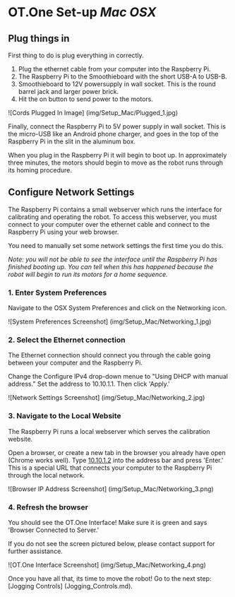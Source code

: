 # OT.One Set-up _Mac OSX_

## Plug things in

First thing to do is plug everything in correctly. 

1. Plug the ethernet cable from your computer into the Raspberry Pi.
2. The Raspberry Pi to the Smoothieboard with the short USB-A to USB-B.
3. Smoothieboard to 12V powersupply in wall socket. This is the round barrel jack and larger power brick.  
4. Hit the on button to send power to the motors.

![Cords Plugged In Image] (img/Setup_Mac/Plugged_1.jpg)

Finally, connect the Raspberry Pi to 5V power supply in wall socket. This is the micro-USB like an Android phone charger, and goes in the top of the Raspberry Pi in the slit in the aluminum box. 

When you plug in the Raspberry Pi it will begin to boot up.  In approximately three minutes, the motors should begin to move as the robot runs through its homing procedure.

## Configure Network Settings

The Raspberry Pi contains a small webserver which runs the interface for calibrating and operating the robot.  To access this webserver, you must connect to your computer over the ethernet cable and connect to the Raspberry Pi using your web browser.

You need to manually set some network settings the first time you do this.

*Note: you will not be able to see the interface until the Raspberry Pi has finished booting up.  You can tell when this has happened because the robot will begin to run its motors for a home sequence.*

### 1. Enter System Preferences

Navigate to the OSX System Preferences and click on the Networking icon. 

![System Preferences Screenshot] (img/Setup_Mac/Networking_1.jpg)

### 2. Select the Ethernet connection

The Ethernet connection should connect you through the cable going between your computer and the Raspberry Pi.

Change the Configure IPv4 drop-down menue to "Using DHCP with manual address." Set the address to 10.10.1.1. Then click 'Apply.'

![Network Settings Screenshot] (img/Setup_Mac/Networking_2.jpg)

### 3. Navigate to the Local Website

The Raspberry Pi runs a local webserver which serves the calibration website.

Open a browser, or create a new tab in the browser you already have open (Chrome works well). Type [10.10.1.2](http://10.10.1.2) into the address bar and press 'Enter.'  This is a special URL that connects your computer to the Raspberry Pi through the local network.

![Browser IP Address Screenshot] (img/Setup_Mac/Networking_3.png)

### 4. Refresh the browser

You should see the OT.One Interface! Make sure it is green and says 'Browser Connected to Server.' 

If you do not see the screen pictured below, please contact support for further assistance.

![OT.One Interface Screenshot] (img/Setup_Mac/Networking_4.png)

Once you have all that, its time to move the robot! Go to the next step: [Jogging Controls] (Jogging_Controls.md). 
